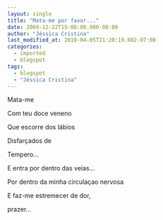 ```yaml
---
layout: single
title: "Mata-me por favor..."
date: 2009-12-22T15:08:00.000-08:00
author: "Jéssica Cristina"
last_modified_at: 2010-04-05T21:20:19.082-07:00
categories:
  - imported
  - blogspot
tags:
  - blogspot
  - "Jéssica Cristina"
---
```


Mata-me

Com teu doce veneno

Que escorre dos lábios

Disfarçados de

Tempero...



E entra por dentro das veias...

Por dentro da minha circulaçao nervosa

E faz-me estremecer de dor,

prazer...